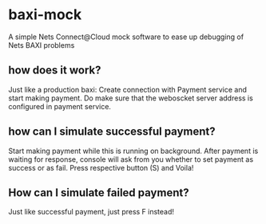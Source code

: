 # baxi-mock
A simple Nets Connect@Cloud mock software to ease up debugging of Nets BAXI problems

## how does it work?
Just like a production baxi: Create connection with Payment service and start making payment. Do make sure that the weboscket server address
is configured in payment service.

## how can I simulate successful payment?
Start making payment while this is running on background. After payment is waiting for response,
console will ask from you whether to set payment as success or as fail. Press respective button (S) and Voila!

## How can I simulate failed payment?
Just like successful payment, just press F instead!
